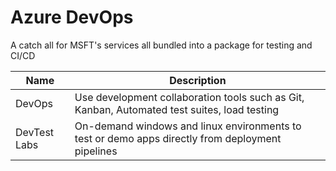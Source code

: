 # Azure DevOps

A catch all for MSFT's services all bundled into a package for testing and CI/CD

| Name | Description |
|---|---|
| DevOps | Use development collaboration tools such as Git, Kanban, Automated test suites, load testing |
| DevTest Labs | On-demand windows and linux environments to test or demo apps directly from deployment pipelines |